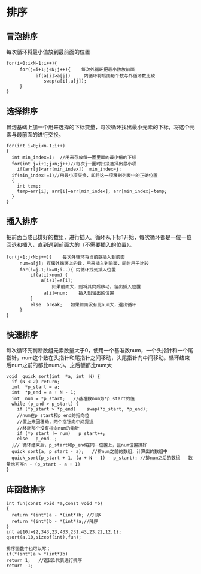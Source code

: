 # 排序

## 冒泡排序

每次循环将最小值放到最前面的位置

```
for(i=0;i<N-1;i++){
     for(j=i+1;j<N;j++){    每次外循环把最小数放前面
           if(a[i]>a[j])     内循环将后面每个数与外循环数比较
              swap(a[i],a[j]);
     }
}
```

## 选择排序

冒泡基础上加一个用来选择的下标变量，每次循环找出最小元素的下标，将这个元素与最前面的进行交换。

```
for(int i=0;i<n-1;i++)
{
  int min_index=i;  //用来存放每一圈里面的最小值的下标
  for(int j=i+1;j<n;j++)//每次j一圈时扫描选择出最小项
    if(arr[j]<arr[min_index])  min_index=j;
  if(min_index!=i)//用最小项交换，即将这一项移到列表中的正确位置
  {
    int temp;
    temp=arr[i]; arr[i]=arr[min_index]; arr[min_index]=temp;
  }
}
```

## 插入排序

把前面当成已排好的数组，进行插入。循环从下标1开始，每次循环都是一位一位回退和插入，直到遇到前面大的（不需要插入的位置）。

```
for(j=1;j<N;j++){    每次外循环将当前数插入到前面
     num=a[j]; 存储外循环上的数，用来插入到前面，同时用于比较
     for(i=j-1;i>=0;i--){ 内循环找到插入位置
         if(a[i]>num) {
             a[i+1]=a[i];
                 如果前面大，则将其向后移动，留出插入位置
              a[i]=num;    插入到留出的位置
         }
         else  break;   如果前面没有比num大，退出循环
     }
}
```

## 快速排序

每次循环先判断数组元素数量大于0，使用一个基准数num，一个头指针和一个尾指针，num这个数在头指针和尾指针之间移动，头尾指针向中间移动。循环结束后num之前的都比num小，之后额都比num大

```
void  quick_sort(int  *a, int  N) {
  if (N < 2) return;  
  int  *p_start = a;
  int  *p_end = a + N - 1;
  int  num = *p_start;   //基准数num为*p_start的值
  while (p_end > p_start) {
    if (*p_start > *p_end)    swap(*p_start, *p_end);
    //num在p_start和p_end的指向位
    //置上来回移动，两个指针向中间靠拢
    //移动那个没有指向num的指针
    if (*p_start != num)   p_start++;
    else   p_end--;
  }// 循环结束后，p_start和p_end在同一位置上，且num位置排好 
  quick_sort(a, p_start - a);   //排num之前的数组，计算出的数组中
  quick_sort(p_start + 1, (a + N - 1) - p_start); //排num之后的数组   数量也可写n - (p_start - a + 1)
}
```

## 库函数排序

```
int fun(const void *a,const void *b)
{
  return *(int*)a - *(int*)b; //升序
  return *(int*)b - *(int*)a;//降序
}
int a[10]={2,343,23,433,231,43,23,22,12,1};
qsort(a,10,sizeof(int),fun);

排序函数中也可以写：
if(*(int*)a > *(int*)b)
return 1;   //返回1代表进行排序
return -1;
```
